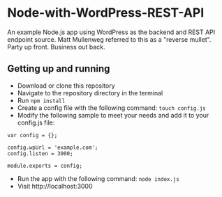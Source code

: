 # Node-with-WordPress-REST-API
An example Node.js app using WordPress as the backend and REST API endpoint source. Matt Mullenweg referred to this as a "reverse mullet". Party up front. Business out back.

## Getting up and running

- Download or clone this repository
- Navigate to the repository directory in the terminal
- Run ```npm install```
- Create a config file with the following command: ```touch config.js```
- Modify the following sample to meet your needs and add it to your config.js file:

```   
var config = {};

config.wpUrl = 'example.com';
config.listen = 3000;

module.exports = config;
```
- Run the app with the following command: ```node index.js```
- Visit http://localhost:3000
